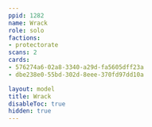 ```yaml
---
ppid: 1282
name: Wrack
role: solo
factions:
- protectorate
scans: 2
cards:
- 576274a6-02a8-3340-a29d-fa5605dff23a
- dbe238e0-55bd-302d-8eee-370fd97dd10a

layout: model
title: Wrack
disableToc: true
hidden: true
---
```

